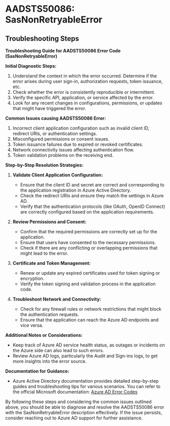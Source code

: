 
# AADSTS50086: SasNonRetryableError


## Troubleshooting Steps
**Troubleshooting Guide for AADSTS50086 Error Code (SasNonRetryableError)**

**Initial Diagnostic Steps:**
1. Understand the context in which the error occurred. Determine if the error arises during user sign-in, authorization requests, token issuance, etc.
2. Check whether the error is consistently reproducible or intermittent.
3. Verify the specific API, application, or service affected by the error.
4. Look for any recent changes in configurations, permissions, or updates that might have triggered the error.

**Common Issues causing AADSTS50086 Error:**
1. Incorrect client application configuration such as invalid client ID, redirect URIs, or authentication settings.
2. Misconfigured permissions or consent issues.
3. Token issuance failures due to expired or revoked certificates.
4. Network connectivity issues affecting authentication flow.
5. Token validation problems on the receiving end.

**Step-by-Step Resolution Strategies:**
1. **Validate Client Application Configuration:**
   - Ensure that the client ID and secret are correct and corresponding to the application registration in Azure Active Directory.
   - Check the redirect URIs and ensure they match the settings in Azure AD.
   - Verify that the authentication protocols (like OAuth, OpenID Connect) are correctly configured based on the application requirements.

2. **Review Permissions and Consent:**
   - Confirm that the required permissions are correctly set up for the application.
   - Ensure that users have consented to the necessary permissions.
   - Check if there are any conflicting or overlapping permissions that might lead to the error.

3. **Certificate and Token Management:**
   - Renew or update any expired certificates used for token signing or encryption.
   - Verify the token signing and validation process in the application code.
   
4. **Troubleshoot Network and Connectivity:**
   - Check for any firewall rules or network restrictions that might block the authentication requests.
   - Ensure that the application can reach the Azure AD endpoints and vice versa.

**Additional Notes or Considerations:**
- Keep track of Azure AD service health status, as outages or incidents on the Azure side can also lead to such errors.
- Review Azure AD logs, particularly the Audit and Sign-ins logs, to get more insights into the error source.

**Documentation for Guidance:**
- Azure Active Directory documentation provides detailed step-by-step guides and troubleshooting tips for various scenarios. You can refer to the official Microsoft documentation: [Azure AD Error Codes](https://docs.microsoft.com/en-us/azure/active-directory/develop/reference-aadsts-error-codes)

By following these steps and considering the common issues outlined above, you should be able to diagnose and resolve the AADSTS50086 error with the SasNonRetryableError description effectively. If the issue persists, consider reaching out to Azure AD support for further assistance.